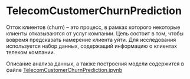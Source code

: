 TelecomCustomerChurnPrediction
==============================

Отток клиентов (churn) – это процесс, в рамках которого некоторые клиенты отказываются от услуг компании. 
Цель состоит в том, чтобы вовремя предсказать намерение клиента уйти. Для исследования используется набор данных, 
содержащий информацию о клиентах телеком компании.

Описание анализа данных, а также построения модели содержится в файле [TelecomCustomerChurnPrediction.ipynb](https://github.com/maximenkooo/TelecomCustomerChurnPrediction/blob/master/TelecomCustomerChurnPrediction.ipynb)
